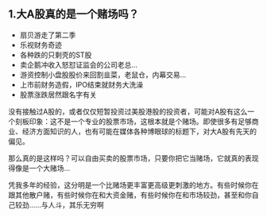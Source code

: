 ## 1.大A股真的是一个赌场吗？
* 扇贝游走了第二季
* 乐视财务奇迹
* 各种跌的只剩壳的ST股
* 卖企鹅冲收入怒怼证监会的公司老总...
* 游资控制小盘股股价来回割韭菜，老鼠仓，内幕交易...
* 上市前财务造假，IPO结束就财务大洗澡
* 股票涨跌居然跟名字有关

没有接触过A股的，或者仅仅短暂投资过美股港股的投资者，可能对A股有这么一个刻板印象：这不是一个专业的股票市场，这根本就是个赌场。即使很多有足够商业、经济方面知识的人，也有可能在媒体各种博眼球的标题下，对大A股有先天的偏见。

那么真的是这样吗？可以自由买卖的股票市场，只要你把它当赌场，它就真的表现得像是一个大赌场...

凭我多年的经验，这分明是一个比赌场更丰富更高级更刺激的地方。有些时候你在跟其他散户赌，有些时候你在和大资金赌，有些时候你在和市场较劲，甚至和你自己较劲......与人斗，其乐无穷啊
